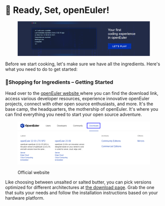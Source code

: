 # 🍳 Ready, Set, openEuler!

<figure><img src=".gitbook/assets/1.png" alt=""><figcaption></figcaption></figure>

Before we start cooking, let's make sure we have all the ingredients. Here's what you need to do to get started:

### 🥕Shopping for Ingredients – Getting Started

Head over to the [openEuler website ](https://openeuler.org/)where you can find the download link, access various developer resources, experience innovative openEuler projects, connect with other open source enthusiasts, and more. It's the base camp, the headquarters, the mothership of openEuler. It's where you can find everything you need to start your open source adventure.

<figure><img src=".gitbook/assets/image.png" alt=""><figcaption><p>Official website</p></figcaption></figure>

Like choosing between unsalted or salted butter, you can pick versions optimized for different architectures at [the download page](https://www.openeuler.org/en/download/archive). Grab the one that suits your needs and follow the installation instructions based on your hardware platform.
